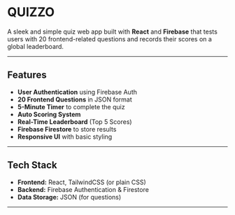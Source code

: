 # QUIZZO

A sleek and simple quiz web app built with **React** and **Firebase** that tests users with 20 frontend-related questions and records their scores on a global leaderboard.

---

## Features

-  **User Authentication** using Firebase Auth
-  **20 Frontend Questions** in JSON format
-  **5-Minute Timer** to complete the quiz
-  **Auto Scoring System**
-  **Real-Time Leaderboard** (Top 5 Scores)
-  **Firebase Firestore** to store results
-  **Responsive UI** with basic styling

---

## Tech Stack

- **Frontend:** React, TailwindCSS (or plain CSS)
- **Backend:** Firebase Authentication & Firestore
- **Data Storage:** JSON (for questions)

---

